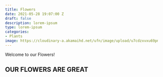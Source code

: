 ```yaml
---
title: Flowers
date: 2021-05-28 19:07:00 Z
draft: false
description: lorem-ipsum
type: lorem-ipsum
categories:
- Plants
image: https://cloudinary-a.akamaihd.net/ufn/image/upload/u7cdzxvxu69pmubmtltc.jpg
---
```


Welcome to our Flowers\!

## OUR FLOWERS ARE GREAT
